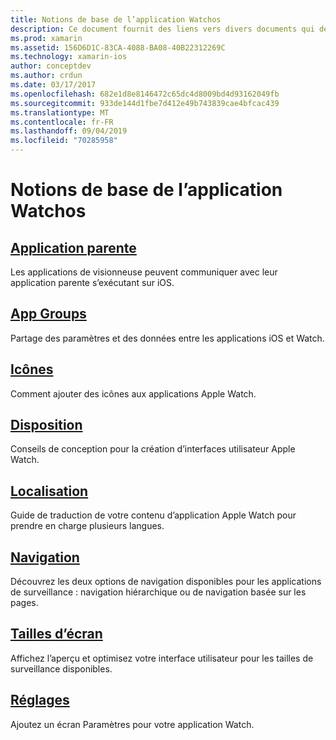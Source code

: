 ```yaml
---
title: Notions de base de l’application Watchos
description: Ce document fournit des liens vers divers documents qui décrivent les concepts fondamentaux du développement d’applications Watchos à l’aide de Xamarin.
ms.prod: xamarin
ms.assetid: 156D6D1C-83CA-4088-BA08-40B22312269C
ms.technology: xamarin-ios
author: conceptdev
ms.author: crdun
ms.date: 03/17/2017
ms.openlocfilehash: 682e1d8e8146472c65dc4d8009bd4d93162049fb
ms.sourcegitcommit: 933de144d1fbe7d412e49b743839cae4bfcac439
ms.translationtype: MT
ms.contentlocale: fr-FR
ms.lasthandoff: 09/04/2019
ms.locfileid: "70285958"
---
```

# <a name="watchos-application-fundamentals"></a>Notions de base de l’application Watchos

## <a name="parent-applicationioswatchosapp-fundamentalsparent-appmd"></a>[Application parente](~/ios/watchos/app-fundamentals/parent-app.md)

Les applications de visionneuse peuvent communiquer avec leur application parente s’exécutant sur iOS.

## <a name="app-groupsioswatchosapp-fundamentalsapp-groupsmd"></a>[App Groups](~/ios/watchos/app-fundamentals/app-groups.md)

Partage des paramètres et des données entre les applications iOS et Watch.

## <a name="iconsioswatchosapp-fundamentalsiconsmd"></a>[Icônes](~/ios/watchos/app-fundamentals/icons.md)

Comment ajouter des icônes aux applications Apple Watch.

## <a name="layoutioswatchosapp-fundamentalslayoutmd"></a>[Disposition](~/ios/watchos/app-fundamentals/layout.md)

Conseils de conception pour la création d’interfaces utilisateur Apple Watch.

## <a name="localizationioswatchosapp-fundamentalslocalizationmd"></a>[Localisation](~/ios/watchos/app-fundamentals/localization.md)

Guide de traduction de votre contenu d’application Apple Watch pour prendre en charge plusieurs langues.

## <a name="navigationioswatchosapp-fundamentalsnavigationmd"></a>[Navigation](~/ios/watchos/app-fundamentals/navigation.md)

Découvrez les deux options de navigation disponibles pour les applications de surveillance : navigation hiérarchique ou de navigation basée sur les pages.

## <a name="screen-sizesioswatchosapp-fundamentalsscreen-sizesmd"></a>[Tailles d’écran](~/ios/watchos/app-fundamentals/screen-sizes.md)

Affichez l’aperçu et optimisez votre interface utilisateur pour les tailles de surveillance disponibles.

## <a name="settingsioswatchosapp-fundamentalssettingsmd"></a>[Réglages](~/ios/watchos/app-fundamentals/settings.md)

Ajoutez un écran Paramètres pour votre application Watch.

